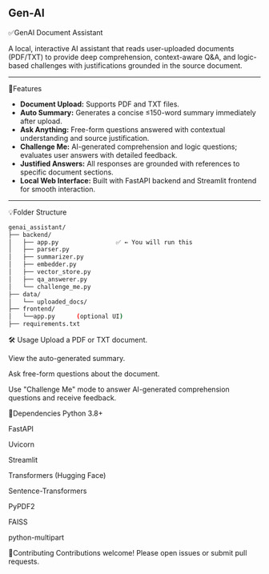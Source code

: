 ## Gen-AI
✅GenAI Document Assistant

A local, interactive AI assistant that reads user-uploaded documents (PDF/TXT) to provide deep comprehension, context-aware Q&A, and logic-based challenges with justifications grounded in the source document.

---
🔹Features

- **Document Upload:** Supports PDF and TXT files.  
- **Auto Summary:** Generates a concise ≤150-word summary immediately after upload.  
- **Ask Anything:** Free-form questions answered with contextual understanding and source justification.  
- **Challenge Me:** AI-generated comprehension and logic questions; evaluates user answers with detailed feedback.  
- **Justified Answers:** All responses are grounded with references to specific document sections.  
- **Local Web Interface:** Built with FastAPI backend and Streamlit frontend for smooth interaction.

---

💡Folder Structure

```bash
genai_assistant/
├── backend/
│   ├── app.py                ✅ ← You will run this
│   ├── parser.py
│   ├── summarizer.py
│   ├── embedder.py
│   ├── vector_store.py
│   ├── qa_answerer.py
│   └── challenge_me.py
├── data/
│   └── uploaded_docs/
├── frontend/
│   └──app.py      (optional UI)
├── requirements.txt

```
🛠 Usage
Upload a PDF or TXT document.

View the auto-generated summary.

Ask free-form questions about the document.

Use "Challenge Me" mode to answer AI-generated comprehension questions and receive feedback.

📜Dependencies
Python 3.8+

FastAPI

Uvicorn

Streamlit

Transformers (Hugging Face)

Sentence-Transformers

PyPDF2

FAISS

python-multipart

🔮Contributing
Contributions welcome! Please open issues or submit pull requests.
